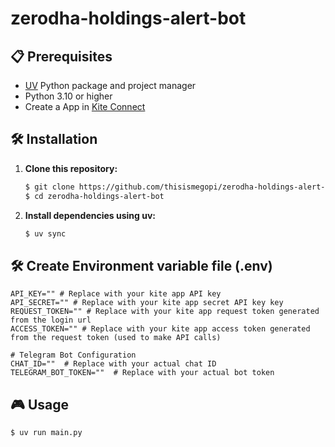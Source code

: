 # zerodha-holdings-alert-bot

## 📋 Prerequisites

-   [UV](https://docs.astral.sh/uv/getting-started/installation/) Python package and project manager
-   Python 3.10 or higher
-   Create a App in [Kite Connect](https://developers.kite.trade/apps)

## 🛠️ Installation

1. **Clone this repository:**

    ```bash
    $ git clone https://github.com/thisismegopi/zerodha-holdings-alert-bot.git
    $ cd zerodha-holdings-alert-bot
    ```

2. **Install dependencies using uv:**

    ```bash
    $ uv sync
    ```

## 🛠️ Create Environment variable file (.env)

```env
API_KEY="" # Replace with your kite app API key
API_SECRET="" # Replace with your kite app secret API key key
REQUEST_TOKEN="" # Replace with your kite app request token generated from the login url
ACCESS_TOKEN="" # Replace with your kite app access token generated from the request token (used to make API calls)

# Telegram Bot Configuration
CHAT_ID=""  # Replace with your actual chat ID
TELEGRAM_BOT_TOKEN=""  # Replace with your actual bot token
```

## 🎮 Usage

```bash
$ uv run main.py
```
